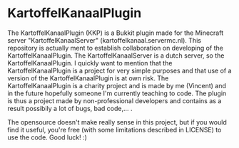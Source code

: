 KartoffelKanaalPlugin
=====================

The KartoffelKanaalPlugin (KKP) is a Bukkit plugin made for the Minecraft server "KartoffelKanaalServer" (kartoffelkanaal.servermc.nl).
This repository is actually ment to establish collaboration on developing of the KartoffelKanaalPlugin. The KartoffelKanaalServer is a dutch server, so the KartoffelKanaalPlugin.
I quickly want to mention that the KartoffelKanaalPlugin is a project for very simple purposes and that use of a version of the KartoffelKanaalPlugin is at own risk. The KartoffelKanaalPlugin is a charity project and is made by me (Vincent) and in the future hopefully someone I'm currently teaching to code. The plugin is thus a project made by non-professional developers and contains as a result possibily a lot of bugs, bad code,... .

The opensource doesn't make really sense in this project, but if you would find it useful, you're free (with some limitations described in LICENSE) to use the code. Good luck! :)